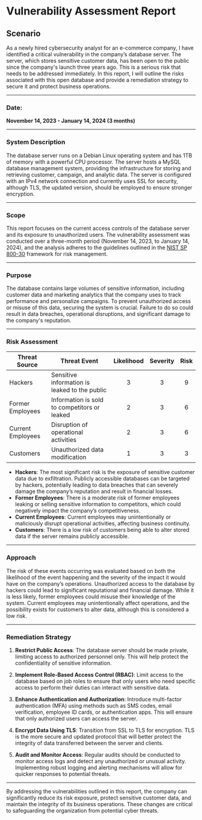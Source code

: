 # Vulnerability Assessment Report

## Scenario

As a newly hired cybersecurity analyst for an e-commerce company, I have identified a critical vulnerability in the company’s database server. The server, which stores sensitive customer data, has been open to the public since the company's launch three years ago. This is a serious risk that needs to be addressed immediately. In this report, I will outline the risks associated with this open database and provide a remediation strategy to secure it and protect business operations.

---

### Date: 
**November 14, 2023 - January 14, 2024 (3 months)**

---

### System Description
The database server runs on a Debian Linux operating system and has 1TB of memory with a powerful CPU processor. The server hosts a MySQL database management system, providing the infrastructure for storing and retrieving customer, campaign, and analytic data. The server is configured with an IPv4 network connection and currently uses SSL for security, although TLS, the updated version, should be employed to ensure stronger encryption.

---

### Scope
This report focuses on the current access controls of the database server and its exposure to unauthorized users. The vulnerability assessment was conducted over a three-month period (November 14, 2023, to January 14, 2024), and the analysis adheres to the guidelines outlined in the [NIST SP 800-30](https://csrc.nist.gov/pubs/sp/800/30/r1/final) framework for risk management.

---

### Purpose
The database contains large volumes of sensitive information, including customer data and marketing analytics that the company uses to track performance and personalize campaigns. To prevent unauthorized access or misuse of this data, securing the system is crucial. Failure to do so could result in data breaches, operational disruptions, and significant damage to the company's reputation.

---

### Risk Assessment

| Threat Source      | Threat Event                                          | Likelihood | Severity | Risk |
|--------------------|-------------------------------------------------------|:----------:|:--------:|:----:|
| Hackers            | Sensitive information is leaked to the public         |     3      |     3    |   9  |
| Former Employees   | Information is sold to competitors or leaked          |     2      |     3    |   6  |
| Current Employees  | Disruption of operational activities                  |     2      |     3    |   6  |
| Customers          | Unauthorized data modification                        |     1      |     3    |   3  |

- **Hackers**: The most significant risk is the exposure of sensitive customer data due to exfiltration. Publicly accessible databases can be targeted by hackers, potentially leading to data breaches that can severely damage the company’s reputation and result in financial losses.
- **Former Employees**: There is a moderate risk of former employees leaking or selling sensitive information to competitors, which could negatively impact the company’s competitiveness.
- **Current Employees**: Current employees may unintentionally or maliciously disrupt operational activities, affecting business continuity.
- **Customers**: There is a low risk of customers being able to alter stored data if the server remains publicly accessible.

---

### Approach
The risk of these events occurring was evaluated based on both the likelihood of the event happening and the severity of the impact it would have on the company’s operations. Unauthorized access to the database by hackers could lead to significant reputational and financial damage. While it is less likely, former employees could misuse their knowledge of the system. Current employees may unintentionally affect operations, and the possibility exists for customers to alter data, although this is considered a low risk.

---

### Remediation Strategy

1. **Restrict Public Access**: The database server should be made private, limiting access to authorized personnel only. This will help protect the confidentiality of sensitive information.

2. **Implement Role-Based Access Control (RBAC)**: Limit access to the database based on job roles to ensure that only users who need specific access to perform their duties can interact with sensitive data.

3. **Enhance Authentication and Authorization**: Introduce multi-factor authentication (MFA) using methods such as SMS codes, email verification, employee ID cards, or authentication apps. This will ensure that only authorized users can access the server.

4. **Encrypt Data Using TLS**: Transition from SSL to TLS for encryption. TLS is the more secure and updated protocol that will better protect the integrity of data transferred between the server and clients.

5. **Audit and Monitor Access**: Regular audits should be conducted to monitor access logs and detect any unauthorized or unusual activity. Implementing robust logging and alerting mechanisms will allow for quicker responses to potential threats.

---

By addressing the vulnerabilities outlined in this report, the company can significantly reduce its risk exposure, protect sensitive customer data, and maintain the integrity of its business operations. These changes are critical to safeguarding the organization from potential cyber threats.
